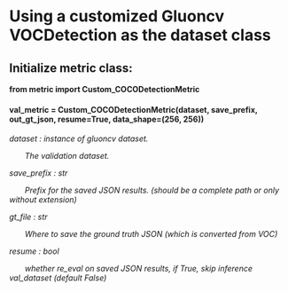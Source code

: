 # Using a customized Gluoncv VOCDetection as the dataset class

## Initialize metric class:

**from metric import Custom_COCODetectionMetric**

#### val_metric = Custom_COCODetectionMetric(dataset, save_prefix, out_gt_json, resume=True, data_shape=(256, 256))

*dataset : instance of gluoncv dataset.*

&ensp;&ensp;&ensp;&ensp;*The validation dataset.*

*save_prefix : str*

&ensp;&ensp;&ensp;&ensp;*Prefix for the saved JSON results. (should be a complete path or only without extension)*

*gt_file : str*

&ensp;&ensp;&ensp;&ensp;*Where to save the ground truth JSON (which is converted from VOC)*

*resume : bool*

&ensp;&ensp;&ensp;&ensp;*whether re_eval on saved JSON results, if True, skip inference val_dataset (default False)*
        
